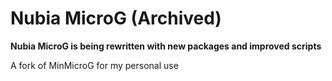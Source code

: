 # Nubia MicroG (Archived)
**Nubia MicroG is being rewritten with new packages and improved scripts**

A fork of MinMicroG for my personal use

